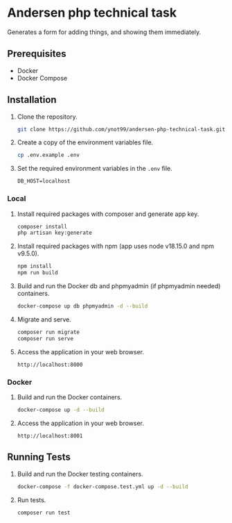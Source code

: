# Andersen php technical task

Generates a form for adding things, and showing them immediately.

## Prerequisites

-   Docker
-   Docker Compose

## Installation

1. Clone the repository.

    ```bash
    git clone https://github.com/ynot99/andersen-php-technical-task.git
    ```

2. Create a copy of the environment variables file.

    ```bash
    cp .env.example .env
    ```

3. Set the required environment variables in the `.env` file.

    ```env
    DB_HOST=localhost
    ```

### Local

1. Install required packages with composer and generate app key.

    ```bash
    composer install
    php artisan key:generate
    ```

2. Install required packages with npm (app uses node v18.15.0 and npm v9.5.0).

    ```bash
    npm install
    npm run build
    ```

3. Build and run the Docker db and phpmyadmin (if phpmyadmin needed) containers.

    ```bash
    docker-compose up db phpmyadmin -d --build
    ```

4. Migrate and serve.

    ```bash
    composer run migrate
    composer run serve
    ```

5. Access the application in your web browser.

    ```plain
    http://localhost:8000
    ```

### Docker

1. Build and run the Docker containers.

    ```bash
    docker-compose up -d --build
    ```

2. Access the application in your web browser.

    ```plain
    http://localhost:8001
    ```

## Running Tests

1. Build and run the Docker testing containers.

    ```bash
    docker-compose -f docker-compose.test.yml up -d --build
    ```

2. Run tests.

    ```bash
    composer run test
    ```
